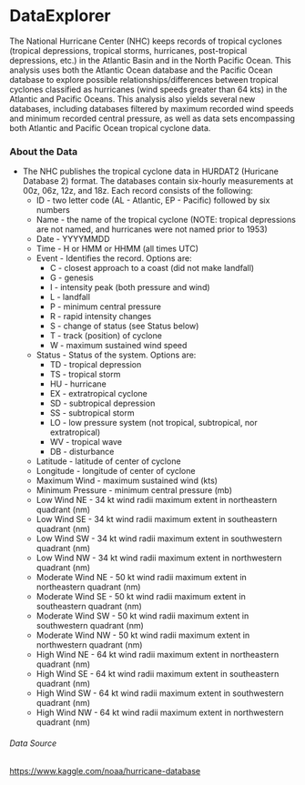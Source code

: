 # DataExplorer

The National Hurricane Center (NHC) keeps records of tropical cyclones (tropical depressions, tropical storms, hurricanes, post-tropical depressions, etc.) in the Atlantic Basin and in the North Pacific Ocean. This analysis uses both the Atlantic Ocean database and the Pacific Ocean database to explore possible relationships/differences between tropical cyclones classified as hurricanes (wind speeds greater than 64 kts) in the Atlantic and Pacific Oceans. This analysis also yields several new databases, including databases filtered by maximum recorded wind speeds and minimum recorded central pressure, as well as data sets encompassing both Atlantic and Pacific Ocean tropical cyclone data.

### About the Data

- The NHC publishes the tropical cyclone data in HURDAT2 (Huricane Database 2) format. The databases contain six-hourly measurements at 00z, 06z, 12z, and 18z. Each record consists of the following:
    - ID - two letter code (AL - Atlantic, EP - Pacific) followed by six numbers
    - Name - the name of the tropical cyclone (NOTE: tropical depressions are not named, and hurricanes were not named prior to 1953)
    - Date - YYYYMMDD
    - Time - H or HMM or HHMM (all times UTC)
    - Event - Identifies the record. Options are:
        - C - closest approach to a coast (did not make landfall)
        - G - genesis
        - I - intensity peak (both pressure and wind)
        - L - landfall
        - P - minimum central pressure
        - R - rapid intensity changes
        - S - change of status (see Status below)
        - T - track (position) of cyclone
        - W - maximum sustained wind speed
    - Status - Status of the system. Options are:
        - TD - tropical depression
        - TS - tropical storm
        - HU - hurricane
        - EX - extratropical cyclone
        - SD - subtropical depression
        - SS - subtropical storm
        - LO - low pressure system (not tropical, subtropical, nor extratropical)
        - WV - tropical wave
        - DB - disturbance
    - Latitude - latitude of center of cyclone
    - Longitude - longitude of center of cyclone
    - Maximum Wind - maximum sustained wind (kts)
    - Minimum Pressure - minimum central pressure (mb)
    - Low Wind NE - 34 kt wind radii maximum extent in northeastern quadrant (nm)
    - Low Wind SE - 34 kt wind radii maximum extent in southeastern quadrant (nm)
    - Low Wind SW - 34 kt wind radii maximum extent in southwestern quadrant (nm)
    - Low Wind NW - 34 kt wind radii maximum extent in northwestern quadrant (nm)
    - Moderate Wind NE - 50 kt wind radii maximum extent in northeastern quadrant (nm)
    - Moderate Wind SE - 50 kt wind radii maximum extent in southeastern quadrant (nm)
    - Moderate Wind SW - 50 kt wind radii maximum extent in southwestern quadrant (nm)
    - Moderate Wind NW - 50 kt wind radii maximum extent in northwestern quadrant (nm)
    - High Wind NE - 64 kt wind radii maximum extent in northeastern quadrant (nm)
    - High Wind SE - 64 kt wind radii maximum extent in southeastern quadrant (nm)
    - High Wind SW - 64 kt wind radii maximum extent in southwestern quadrant (nm)
    - High Wind NW - 64 kt wind radii maximum extent in northwestern quadrant (nm)
 
 ###### Data Source
 https://www.kaggle.com/noaa/hurricane-database
